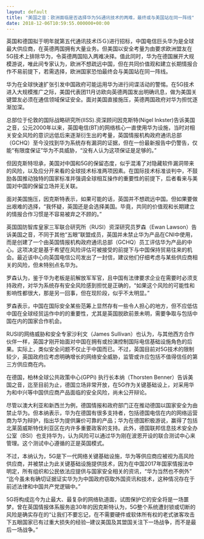 ```yaml
---
layout: default
title: "美国之音：欧洲面临是否选择华为5G通讯技术的两难，最终或与美国站在同一阵线"
date: 2018-12-06T10:59:55.000000+00:00
---
```


英国和德国拟于明年就第五代通讯技术(5Ｇ)进行招标，中国电信巨头华为是全球最大供应商，在英德两国拥有大量业务。但美国以安全考量为由要求欧洲盟友在5G技术上排除华为，令英德两国陷入两难决择。值此同时，华为在德国展开大规模游说，唯此间专家认为，欧洲不想疏远中国，但在共同价值观和建立长期情报合作不易前提下，若需选择，欧洲国家恐怕最终会与美国站在同一阵线。

华为在全球快速扩张引发中国政府可能运用华为进行间谍活动的警惕。在5G技术进入大规模推广之际，美国代表团11月访欧向英德两国发出明确讯息，做为美国关键盟友必须在通信领域保证安全。面对美国直接施压，英德两国政府对华为担忧逐渐加深。

总部位于伦敦的国际战略研究所(IISS).资深顾问因克斯特(Nigel Inkster)告诉美国之音，公元2000年以来，英国电信(BT)的网络核心一直使用华为设施，当时对相关安全风险的意识远低后来逐渐衍生出的考量，英国情报机构政府通讯总部（GCHQ）至今没找到华为系统存有漏洞的证据，但在一份最新报告中仍警告，仅能“有限度保证”华为不具威胁，“没有人认为这项保证是足够的。”

但因克斯特坦承，美国对中国和5G的保留态度，似乎混淆了对隐藏软件漏洞带来的风险，以及应分开来看的全球技术标准两项因素。在国际技术标准谈判中，不鼓励各国推动独特的国家标准并强调全球相互操作的重要性的前提下，后者看来与美国对中国的保留立场并无关联。

面对美国施压，因克斯特表示，如果可能的话，英国并不想疏远中国。但如果要做出艰难的选择，“我怀疑，英国还是会选择美国。毕竟，共同的价值观和长期建立的情报合作习惯是不容易被弃之不顾的。”

英国国防智库皇家三军联合研究所（RUSI）资深研究员罗森（Ewan Lawson）告诉美国之音，不同于其他“五眼”联盟成员，英国并未禁止华为产品在CNI中使用，而是创建了一个由英国情报机构政府通讯总部（GCHQ）员工评估华为产品的中心。这项决定是基于希望在风险评估可被接受的前提下与中国保持贸易往来的机会。最近该中心向英国电信公司发出了一封信，建议他们仔细考虑与某些供应商相关的风险，但未特别点名华为。

罗森认为，鉴于华为老板是前解放军军官，且中国有法律要求企业在需要时必须支持政府，对华为系统存有安全风险感到担忧是正确的，“如果这个风险的可能性和影响性都很大，那是另一回事，但在现阶段，似乎不太明显。”

罗森表示，中国在国际安全某些范筹上显然存有一些令人担心的地方，但不应低估中国在全球经贸运作中的的重要性，尤其是英国脱欧前景未明，需要争取与包括中国在内的国家合作机会。

RUSI的网络威胁和安全专家沙利文（James Sullivan）也认为，与其他西方合作伙伴一样，英国才刚开始面对中国在拥有或扮演控制国际电信基础设施角色的后果。实际上，类似安全问题不仅止于中国而已。不过，英国目前对5G技术的限制较少，英国政府应考虑明确增长的网络安全威胁，监管或许应包括不值得信任的第三方供应商在内。

在德国，柏林全球公共政策中心(GPPi) 执行长本纳（Thorsten Benner）告诉美国之音，迄至目前为止，德国立场非常开放，在5G作为关键基础设上，对采用华为和中兴等中国供应商产品面临的安全风险，尚未公开辩论。

尽管以澳大利亚和新西兰为例，德国情报和政府部门正在推动德国以国家安全为由禁止华为。但本纳表示，华为在德国有很多支持者，包括德国电信在内的网络运营商为华为辩护，指出华为提供廉价可靠的产品；华为在德国积极游说，赢得了包括北莱茵威斯特伐利亚区在内许多重要政客的支持。此外，德国联邦信息技术安全办公室（BSI）也支持华为，认为风险可以通过华为刚在波恩开设的联合测试中心来管理。这个测试中心遵循的正是英国模式。

不过，本纳认为，5G是下一代网络关键基础设施，华为等供应商应被视为高风险供应商，并被禁止为此关键基础设施提供技术，因为在中国2017年国家情报法中明定，所有组织和公民依法应提供与国家安全相关的资讯，“华为当然也不例外” “迄今虽未有确切证据证实华为为中国政府窃取外国资讯和技术，这种情况存在于前述法律和中国共产党逻辑中。”

5G将构成迄今为止最大、最复杂的网络轨道面，试图保护它的安全将是一场噩梦。曾在英国情报体系服务逾30年的因克斯特认为，5G整个系统遭封锁或切断的风险是确实存在的“让我们不要忘记，在不需要硬件或软体所有权的老式骇客攻击下五眼国家已有过重大损失的经验─建议美国及其盟国关注下一场战争，而不是最后一场战争。”


